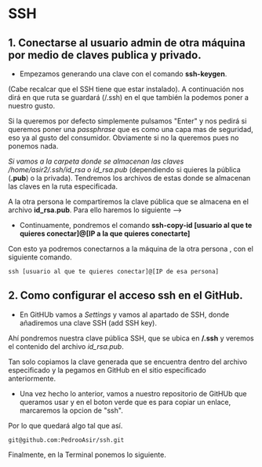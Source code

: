 # SSH

## 1. **Conectarse al usuario admin de otra máquina por medio de claves publica y privado.**

- Empezamos generando una clave con el comando **ssh-keygen**. 

(Cabe recalcar que el SSH tiene que estar instalado). A continuación nos dirá en que ruta se guardará (/.ssh) en el que también la podemos poner a nuestro gusto. 

Si la queremos por defecto simplemente pulsamos "Enter" y nos pedirá si queremos poner una *passphrase* que es como una capa mas de seguridad, eso ya al gusto del consumidor. Obviamente si no la queremos pues no ponemos nada.

*Si vamos a la carpeta donde se almacenan las claves /home/asir2/.ssh/id_rsa o id_rsa.pub* (dependiendo si quieres la pública (**.pub**) o la privada). Tendremos los archivos de estas donde se almacenan las claves en la ruta especificada.


A la otra persona le compartiremos la clave pública que se almacena en el archivo **id_rsa.pub**. Para ello haremos lo siguiente -->

- Continuamente, pondremos el comando **ssh-copy-id [usuario al que te quieres conectar]@[IP a la que quieres conectarte]**

Con esto ya podremos conectarnos a la máquina de la otra persona , con el siguiente comando.

```
ssh [usuario al que te quieres conectar]@[IP de esa persona]

```

## 2. **Como configurar el acceso ssh en el GitHub.**

- En GitHUb vamos a *Settings* y vamos al apartado de SSH, donde añadiremos una clave SSH (add SSH key).

Ahí pondremos nuestra clave pública SSH, que se ubica en **/.ssh** y veremos el contenido del archivo *id_rsa.pub*.

Tan solo copiamos la clave generada que se encuentra dentro del archivo especificado y la pegamos en GitHub en el sitio especificado anteriormente.

- Una vez hecho lo anterior, vamos a nuestro repositorio de GitHUb que queramos usar y en el boton verde que es para copiar un enlace, marcaremos la opcion de "ssh".

Por lo que quedará algo tal que así.
```
git@github.com:PedrooAsir/ssh.git
```

Finalmente, en la Terminal ponemos lo siguiente.
